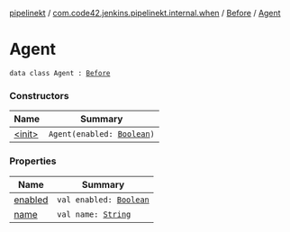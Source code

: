 [pipelinekt](../../../index.md) / [com.code42.jenkins.pipelinekt.internal.when](../../index.md) / [Before](../index.md) / [Agent](./index.md)

# Agent

`data class Agent : `[`Before`](../index.md)

### Constructors

| Name | Summary |
|---|---|
| [&lt;init&gt;](-init-.md) | `Agent(enabled: `[`Boolean`](https://kotlinlang.org/api/latest/jvm/stdlib/kotlin/-boolean/index.html)`)` |

### Properties

| Name | Summary |
|---|---|
| [enabled](enabled.md) | `val enabled: `[`Boolean`](https://kotlinlang.org/api/latest/jvm/stdlib/kotlin/-boolean/index.html) |
| [name](name.md) | `val name: `[`String`](https://kotlinlang.org/api/latest/jvm/stdlib/kotlin/-string/index.html) |
